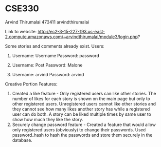 # CSE330
Arvind Thirumalai
473411
arvindthirumalai

Link to website: http://ec2-3-15-227-193.us-east-2.compute.amazonaws.com/~arvindthirumalai/module3/login.php?

Some stories and comments already exist. 
Users:
1) Username: Username
Password: password

2) Username: Post 
Password: Malone

3) Username: arvind
Password: arvind


Creative Portion Features:
1) Created a like feature - Only registered users can like other stories. The number of likes for each story is shown on the main page but only to other registered users.
Unregistered users cannot like other stories and they cannot see how many likes another story has while a registered user can do both. A story can be liked multiple times by same user to show how much they like the story.
2) Securely change password feature - Created a feature that would allow only registered users (obviously) to change their passwords. Used password_hash to hash the passwords and store them securely in the database. 


